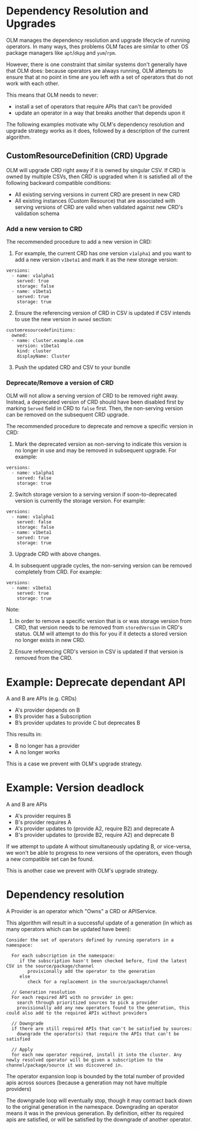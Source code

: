 # Dependency Resolution and Upgrades

OLM manages the dependency resolution and upgrade lifecycle of running operators. In many ways, thes problems OLM faces are similar to other OS package managers like `apt`/`dkpg` and `yum`/`rpm`.

However, there is one constraint that similar systems don't generally have that OLM does: because operators are always running, OLM attempts to ensure that at no point in time are you left with a set of operators that do not work with each other.

This means that OLM needs to never:

 - install a set of operators that require APIs that can't be provided
 - update an operator in a way that breaks another that depends upon it

The following examples motivate why OLM's dependency resolution and upgrade strategy works as it does, followed by a description of the current algorithm.

## CustomResourceDefinition (CRD) Upgrade

OLM will upgrade CRD right away if it is owned by singular CSV. If CRD is owned by multiple CSVs, then CRD is upgraded when it is
satisfied all of the following backward compatible conditions:

- All existing serving versions in current CRD are present in new CRD
- All existing instances (Custom Resource) that are associated with serving versions of CRD are valid when validated against new CRD's validation schema

### Add a new version to CRD

The recommended procedure to add a new version in CRD:

1. For example, the current CRD has one version `v1alpha1` and you want to add a new version `v1beta1` and mark it as the new storage version:

```
versions:
  - name: v1alpha1
    served: true
    storage: false
  - name: v1beta1
    served: true
    storage: true
```

2. Ensure the referencing version of CRD in CSV is updated if CSV intends to use the new version in `owned` section:

```
customresourcedefinitions:
  owned:
  - name: cluster.example.com
    version: v1beta1
    kind: cluster
    displayName: Cluster
```

3. Push the updated CRD and CSV to your bundle

### Deprecate/Remove a version of CRD

OLM will not allow a serving version of CRD to be removed right away. Instead, a deprecated version of CRD should have been disabled first by marking `Served` field in CRD to `false` first. Then, the non-serving version can be removed on the subsequent CRD upgrade.

The recommended procedure to deprecate and remove a specific version in CRD:

1. Mark the deprecated version as non-serving to indicate this version is no longer in use and may be removed in subsequent upgrade. For example:

```
versions:
  - name: v1alpha1
    served: false
    storage: true
```

2. Switch storage version to a serving version if soon-to-deprecated version is currently the storage version.
For example:

```
versions:
  - name: v1alpha1
    served: false
    storage: false
  - name: v1beta1
    served: true
    storage: true
```

3. Upgrade CRD with above changes.

4. In subsequent upgrade cycles, the non-serving version can be removed completely from CRD. For example:

```
versions:
  - name: v1beta1
    served: true
    storage: true
```

Note:

1. In order to remove a specific version that is or was storage version from CRD, that version needs to be removed from
`storedVersion` in CRD's status. OLM will attempt to do this for you if it detects a stored version no longer exists in new CRD.

2. Ensure referencing CRD's version in CSV is updated if that version is removed from the CRD.

# Example: Deprecate dependant API

A and B are APIs (e.g. CRDs)

* A's provider depends on B
* B’s provider has a Subscription
* B’s provider updates to provide C but deprecates B

This results in:

* B no longer has a provider
* A no longer works

This is a case we prevent with OLM's upgrade strategy.


# Example: Version deadlock

A and B are APIs

* A's provider requires B
* B's provider requires A
* A's provider updates to (provide A2, require B2) and deprecate A
* B's provider updates to (provide B2, require A2) and deprecate B

If we attempt to update A without simultaneously updating B, or vice-versa, we won't be able to progress to new versions of the operators, even though a new compatible set can be found.

This is another case we prevent with OLM's upgrade strategy.


# Dependency resolution

A Provider is an operator which "Owns" a CRD or APIService.

This algorithm will result in a successful update of a generation (in which as many operators which can be updated have been):

```
Consider the set of operators defined by running operators in a namespace:

  For each subscription in the namespace:
     if the subscription hasn't been checked before, find the latest CSV in the source/package/channel
        provisionally add the operator to the generation
     else
        check for a replacement in the source/package/channel

  // Generation resolution
  For each required API with no provider in gen:
    search through prioritized sources to pick a provider
    provisionally add any new operators found to the generation, this could also add to the required APIs without providers

  // Downgrade
  if there are still required APIs that can't be satisfied by sources:
    downgrade the operator(s) that require the APIs that can't be satisfied

  // Apply
  for each new operator required, install it into the cluster. Any newly resolved operator will be given a subscription to the channel/package/source it was discovered in.
```

The operator expansion loop is bounded by the total number of provided apis across sources (because a generation may not have multiple providers)

The downgrade loop will eventually stop, though it may contract back down to the original generation in the namespace. Downgrading an operator means it was in the previous generation. By definition, either its required apis are satisfied, or will be satisfied by the downgrade of another operator.
